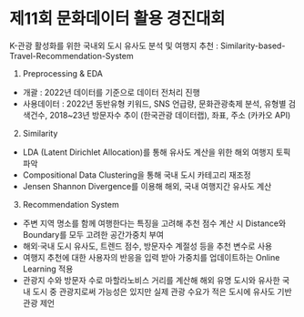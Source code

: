 # 제11회 문화데이터 활용 경진대회
K-관광 활성화를 위한 국내외 도시 유사도 분석 및 여행지 추천
: Similarity-based-Travel-Recommendation-System

1. Preprocessing & EDA
- 개괄 : 2022년 데이터를 기준으로 데이터 전처리 진행
- 사용데이터 
: 2022년 동반유형 키워드, SNS 언급량, 문화관광축제 분석, 유형별 검색건수, 2018~23년 방문자수 추이 (한국관광 데이터랩), 좌표, 주소 (카카오 API)

2. Similarity
- LDA (Latent Dirichlet Allocation)를 통해 유사도 계산을 위한 해외 여행지 토픽 파악
- Compositional Data Clustering을 통해 국내 도시 카테고리 재조정
- Jensen Shannon Divergence를 이용해 해외, 국내 여행지간 유사도 계산

3. Recommendation System
- 주변 지역 명소를 함께 여행한다는 특징을 고려해 추천 점수 계산 시 Distance와 Boundary를 모두 고려한 공간가중치 부여
- 해외·국내 도시 유사도, 트렌드 점수, 방문자수 계절성 등을 추천 변수로 사용
- 여행지 추천에 대한 사용자의 반응을 입력 받아 가중치를 업데이트하는 Online Learning 적용
- 관광지 수와 방문자 수로 마할라노비스 거리를 계산해 해외 유명 도시와 유사한 국내 도시 중 관광지로써 가능성은 있지만 실제 관광 수요가 적은 도시에 유사도 기반 관광 제언

